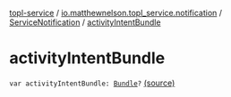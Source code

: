 [topl-service](../../index.md) / [io.matthewnelson.topl_service.notification](../index.md) / [ServiceNotification](index.md) / [activityIntentBundle](./activity-intent-bundle.md)

# activityIntentBundle

`var activityIntentBundle: `[`Bundle`](https://developer.android.com/reference/android/os/Bundle.html)`?` [(source)](https://github.com/05nelsonm/TorOnionProxyLibrary-Android/blob/master/topl-service/src/main/java/io/matthewnelson/topl_service/notification/ServiceNotification.kt#L110)